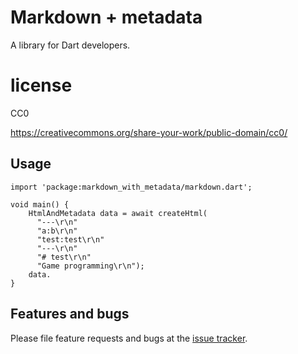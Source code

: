# Markdown + metadata

A library for Dart developers.


# license

CC0

https://creativecommons.org/share-your-work/public-domain/cc0/


## Usage

```
import 'package:markdown_with_metadata/markdown.dart';

void main() {
    HtmlAndMetadata data = await createHtml(
      "---\r\n"
      "a:b\r\n"
      "test:test\r\n"
      "---\r\n"
      "# test\r\n"
      "Game programming\r\n");
    data.
}
```

## Features and bugs

Please file feature requests and bugs at the [issue tracker][tracker].

[tracker]: http://example.com/issues/replaceme
